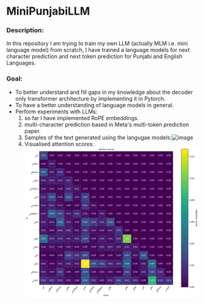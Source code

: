 # MiniPunjabiLLM
### Description: 
In this repository I am trying to train my own LLM (actually MLM i.e. mini language model) from scratch, I have trained a language models for next character prediction and next token prediction for Punjabi and English Languages. 
### Goal:
- To better understand and fill gaps in my knowledge about the decoder only transformer architecture by implementing it in Pytorch.
- To have a better understanding of language models in general.
- Perform experiments with LLMs:
  1. so far I have implemented RoPE embeddings.
  2. multi-character prediction based in Meta's multi-token prediction paper.
  3. Samples of the text generated using the langugae models:![image](https://github.com/user-attachments/assets/df77aa4f-b108-449f-b5ce-eae0a2661298)
  4. Visualised attention scores:![can't load the attention score image](next_token_prediction/output.png)
